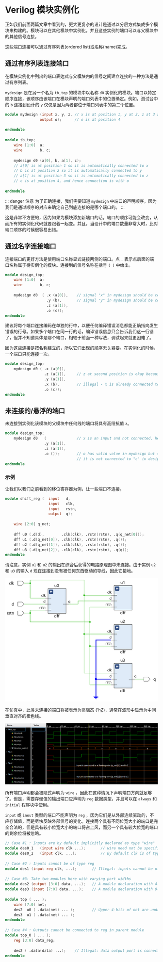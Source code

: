 # Verilog 模块实例化

正如我们前面两篇文章中看到的，更大更复杂的设计是通过以分层方式集成多个模块来构建的。模块可以在其他模块中实例化，并且这些实例的端口可以与父模块中的其他信号连接。

这些端口连接可以通过有序列表(ordered list)或名称(name)完成。

## 通过有序列表连接端口

在模块实例化中列出的端口表达式与父模块内的信号之间建立连接的一种方法是通过有序列表。

`mydesign` 是在另一个名为 `tb_top` 的模块中以名称 `d0` 实例化的模块。端口以特定顺序连接，该顺序由该端口在模块声明的端口列表中的位置确定。例如，测试台中的 `b` 连接到设计的 `y` 仅仅是因为两者都位于端口列表中的第二个位置。

```verilog
module mydesign (input x, y, z, // x is at position 1, y at 2, z at 3 and
                output o);      // o is at position 4

endmodule

module tb_top;
    wire [1:0]  a;
    wire        b, c;

    mydesign d0 (a[0], b, a[1], c);
    // a[0] is at position 1 so it is automatically connected to x
    // b is at position 2 so it is automatically connected to y
    // a[1] is at position 3 so it is automatically connected to z
    // c is at position 4, and hence connection is with o

endmodule
```

::: danger 注意
为了正确连接，我们需要知道 `mydesign` 中端口的声明顺序，因为我们是通过顺序的对应来确定自己到底连接的是哪个端口的。
:::

这是非常不方便的，因为如果为模块添加新端口的话，端口的顺序可能会改变，从而所有的实例化代码就要跟着一起变。并且，当设计中的端口数量非常大时，比对端口顺序的时候很容易出错。

## 通过名字连接端口

连接端口的更好方法是使用端口名称显式链接两侧的端口。点 `.` 表示点后面的端口名称属于待实例化的模块。连接到的信号名称在括号 `( )` 中给出。

```verilog
module design_top;
	wire [1:0]  a;
	wire        b, c;

	mydesign d0  ( .x (a[0]),    // signal "x" in mydesign should be connected to "a[0]" in this module (design_top)
	               .y (b),       // signal "y" in mydesign should be connected to "b" in this module (design_top)
	               .z (a[1]),
	               .o (c));
endmodule
```

建议将每个端口连接编码在单独的行中，以便任何编译错误消息都能正确指向发生错误的行号。如果多个端口在同一行的话，编译错误信息只会告诉我们这一行错了，但并不知道具体是哪个端口，相较于前面一种写法，调试起来就更困难了。

因为这些连接是按名称建立的，所以它们出现的顺序无关紧要。在实例化的时候，一个端口只能连接一次。

```verilog
module design_top;
	mydesign d0 ( .x (a[0]),
	              .z (a[1]),     // z at second position is okay because of explicit connection
	              .y (a[1]),
	              .x (b),        // illegal - x is already connected to a[0]
	              .o (c));
endmodule
```

## 未连接的/悬浮的端口

未连接到实例化该模块的父模块中任何线的端口将具有高阻抗值 `z`。

```verilog
module design_top;
	mydesign d0   (              // x is an input and not connected, hence a[0] will be Z
	              .y (a[1]),
	              .z (a[1]),
	              .o ());        // o has valid value in mydesign but since
	                             // it is not connected to "c" in design_top, c will be Z
endmodule
```

### 示例

让我们以我们之前看到的移位寄存器为例，让一些端口不连接。

```verilog
module shift_reg (  input   d,
                    input   clk,
                    input   rstn,
                    output  q);

    wire [2:0] q_net;

    dff u0 (.d(d),        .clk(clk), .rstn(rstn), .q(q_net[0]));
    dff u1 (.d(q_net[0]), .clk(clk), .rstn(rstn), .q()); 						// Output q is left floating
    dff u2 (.d(q_net[1]), .clk(clk), .rstn(rstn), .q()); 						// Output q is left floating
    dff u3 (.d(q_net[2]), .clk(clk), .rstn(rstn), .q(q));
endmodule
```

请注意，实例 `u1` 和 `u2` 的输出在综合后获得的电路原理图中未连接。由于实例 `u2` 和 `u3` 的输入 `d` 现在连接到没有被任何东西驱动的导线，因此它接地。

<p style="text-align:center"><img src="./float.png" alt="float" style="zoom:100%;" /></p>

在仿真中，此类未连接的端口将被表示为高阻态 ('hZ)，通常在波形中显示为中间垂直对齐的橙色线。

<p style="text-align:center"><img src="./unconnected-port.png" alt="unconnected-port" style="zoom:100%;" /></p>

所有端口声明都会被隐式声明为 `wire` ，因此在这种情况下声明端口方向就足够了。但是，需要存储值的输出端口应声明为 `reg` 数据类型，并且可以在 `always` 和 `initial` 程序块中使用。

`input` 或 `inout` 类型的端口不能声明为 `reg` ，因为它们是从外部连续驱动的，不应存储值，而是尽快反映外部信号的变化。连接两个具有不同位宽大小的端口是完全合法的，但是具有较小位宽大小的端口将占上风，而另一个具有较大位宽的端口的剩余位将被忽略。

```verilog
// Case #1 : Inputs are by default implicitly declared as type "wire"
module des0_1	(input wire clk ...); 		// wire need not be specified here
module des0_2 	(input clk, ...); 			// By default clk is of type wire

// Case #2 : Inputs cannot be of type reg
module des1 (input reg clk, ...); 		// Illegal: inputs cannot be of type reg

// Case #3: Take two modules here with varying port widths
module des2 (output [3:0] data, ...);	// A module declaration with 4-bit vector as output
module des3 (input [7:0] data, ...); 	// A module declaration with 8-bit vector as input

module top ( ... );
	wire [7:0] net;
	des2  u0 ( .data(net) ... ); 		// Upper 4-bits of net are undriven
	des3  u1 ( .data(net) ... );
endmodule

// Case #4 : Outputs cannot be connected to reg in parent module
module top_0 ( ... );
	reg [3:0] data_reg;

	des2 ( .data(data) ...); 	// Illegal: data output port is connected to a reg type signal "data_reg"
endmodule
```




